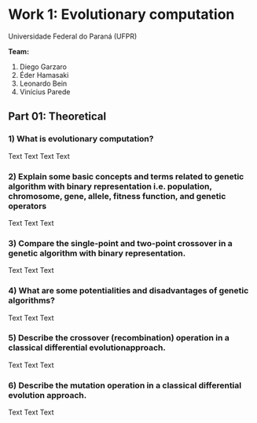 # Work 1: Evolutionary computation

Universidade Federal do Paraná (UFPR)

**Team:** 
1. Diego Garzaro
2. Éder Hamasaki
3. Leonardo Bein
4. Vinícius Parede

## Part 01: Theoretical

### 1) What is evolutionary computation?

Text Text Text Text

### 2) Explain some basic concepts and terms related to genetic algorithm with binary representation i.e. population, chromosome, gene, allele, fitness function, and genetic operators

Text Text Text

### 3) Compare the single-point and two-point crossover in a genetic algorithm with binary representation.

Text Text Text

### 4) What are some potentialities and disadvantages of genetic algorithms?

Text Text Text

### 5) Describe the crossover (recombination) operation in a classical differential evolutionapproach.

Text Text Text

### 6) Describe the mutation operation in a classical differential evolution approach.

Text Text Text
